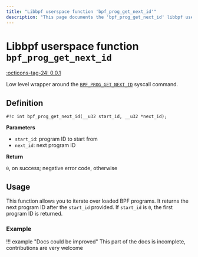 ```yaml
---
title: "Libbpf userspace function 'bpf_prog_get_next_id'"
description: "This page documents the 'bpf_prog_get_next_id' libbpf userspace function, including its definition, usage, and examples."
---
```

# Libbpf userspace function `bpf_prog_get_next_id`

<!-- [LIBBPF_TAG] -->
[:octicons-tag-24: 0.0.1](https://github.com/libbpf/libbpf/releases/tag/v0.0.1)
<!-- [/LIBBPF_TAG] -->

Low level wrapper around the [`BPF_PROG_GET_NEXT_ID`](../../../linux/syscall/BPF_PROG_GET_NEXT_ID.md) syscall command.

## Definition

`#!c int bpf_prog_get_next_id(__u32 start_id, __u32 *next_id);`

**Parameters**

- `start_id`: program ID to start from
- `next_id`: next program ID

**Return**

`0`, on success; negative error code, otherwise

## Usage

This function allows you to iterate over loaded BPF programs. It returns the next program ID after the `start_id` provided. If `start_id` is `0`, the first program ID is returned.

### Example

!!! example "Docs could be improved"
    This part of the docs is incomplete, contributions are very welcome
